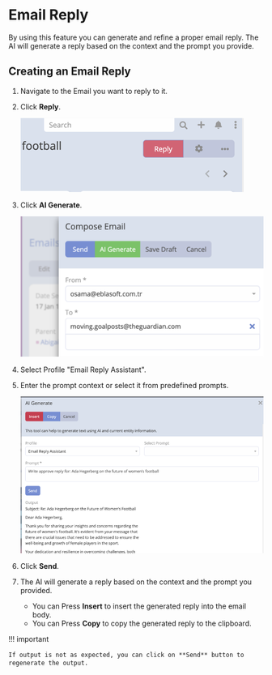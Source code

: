 # Email Reply

By using this feature you can generate and refine a proper email reply. The AI will generate a reply based on the context and the prompt you provide.

## Creating an Email Reply

1. Navigate to the Email you want to reply to it.
2. Click **Reply**.

    ![img.png](../../../_static/images/extensions/ai/features/img_5.png)
3. Click **AI Generate**.
    
    ![img.png](../../../_static/images/extensions/ai/features/img_6.png)
4. Select Profile "Email Reply Assistant".
5. Enter the prompt context or select it from predefined prompts.

    ![img.png](../../../_static/images/extensions/ai/features/img_7.png)
6. Click **Send**.
7. The AI will generate a reply based on the context and the prompt you provided. 
   - You can Press **Insert** to insert the generated reply into the email body.
   - You can Press **Copy** to copy the generated reply to the clipboard.

!!! important

    If output is not as expected, you can click on **Send** button to regenerate the output.
